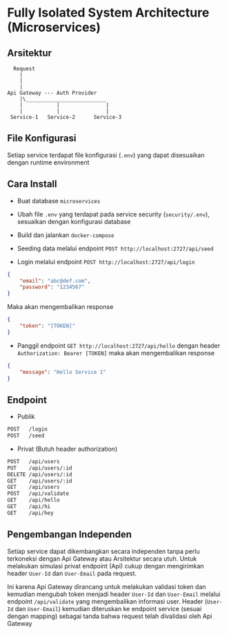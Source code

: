 # Fully Isolated System Architecture (Microservices)

## Arsitektur

```
  Request
    |
    |
    |
Api Gateway --- Auth Provider
    |\__________________________
    |           |               |
    |           |               |
 Service-1   Service-2      Service-3
```

## File Konfigurasi

Setiap service terdapat file konfigurasi (`.env`) yang dapat disesuaikan dengan runtime environment

## Cara Install

- Buat database `microservices`

- Ubah file `.env` yang terdapat pada service security (`security/.env`), sesuaikan dengan konfigurasi database

- Build dan jalankan `docker-compose`

- Seeding data melalui endpoint `POST http://localhost:2727/api/seed`

- Login melalui endpoint `POST http://localhost:2727/api/login`

```json
{
    "email": "abc@def.com",
    "password": "1234567"
}
```

Maka akan mengembalikan response

```json
{
    "token": "[TOKEN]"
}
```

- Panggil endpoint `GET http://localhost:2727/api/hello` dengan header `Authorization: Bearer [TOKEN]` maka akan mengembalikan response

```json
{
    "message": "Hello Service 1"
}
```

## Endpoint

- Publik

```bash
POST   /login 
POST   /seed
```

- Privat (Butuh header authorization)

```bash
POST   /api/users
PUT    /api/users/:id
DELETE /api/users/:id
GET    /api/users/:id
GET    /api/users 
POST   /api/validate
GET    /api/hello
GET    /api/hi
GET    /api/hey
```

## Pengembangan Independen

Setiap service dapat dikembangkan secara independen tanpa perlu terkoneksi dengan Api Gateway atau Arsitektur secara utuh. Untuk melakukan simulasi privat endpoint (Api) cukup dengan mengirimkan header `User-Id` dan `User-Email` pada request.

Ini karena Api Gateway dirancang untuk melakukan validasi token dan kemudian mengubah token menjadi header `User-Id` dan `User-Email` melalui endpoint `/api/validate` yang mengembalikan informasi user. Header (`User-Id` dan `User-Email`) kemudian diteruskan ke endpoint service (sesuai dengan mapping) sebagai tanda bahwa request telah divalidasi oleh Api Gateway
